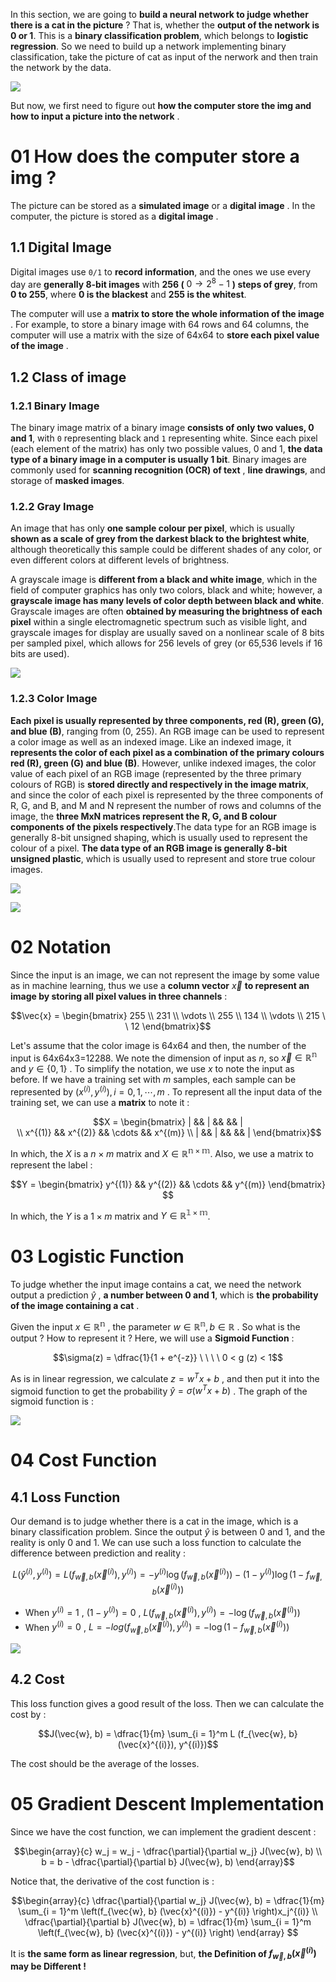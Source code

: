In this section, we are going to **build a neural network to judge whether there is a cat in the picture** ? That is, whether the **output of the network is 0 or 1**. This is a **binary classification problem**, which belongs to **logistic regression**. So we need to build up a network implementing binary classification, take the picture of cat as input of the nerwork and then train the network by the data.

![](imgs/is_cat.png)

But now, we first need to figure out **how the computer store the img and how to input a picture into the network** .

# 01 How does the computer store a img ?

The picture can be stored as a **simulated image** or a **digital image** . In the computer, the picture is stored as a **digital image** .

## 1.1 Digital Image

Digital images use `0/1` to **record information**, and the ones we use every day are **generally 8-bit images** with **256 (** $0 \rightarrow 2^8 - 1$ **) steps of grey**, from **0 to 255**, where **0 is the blackest** and **255 is the whitest**.

The computer will use a **matrix to store the whole information of the image** . For example, to store a binary image with 64 rows and 64 columns, the computer will use a matrix with the size of 64x64 to **store each pixel value of the image** .

## 1.2 Class of image

### 1.2.1 Binary Image

The binary image matrix of a binary image **consists of only two values, 0 and 1**, with `0` representing black and `1` representing white. Since each pixel (each element of the matrix) has only two possible values, 0 and 1, **the data type of a binary image in a computer is usually 1 bit**. Binary images are commonly used for **scanning recognition (OCR) of text** , **line drawings**, and storage of **masked images**.

### 1.2.2 Gray Image

An image that has only **one sample colour per pixel**, which is usually **shown as a scale of grey from the darkest black to the brightest white**, although theoretically this sample could be different shades of any color, or even different colors at different levels of brightness.

A grayscale image is **different from a black and white image**, which in the field of computer graphics has only two colors, black and white; however, a **grayscale image has many levels of color depth between black and white**. Grayscale images are often **obtained by measuring the brightness of each pixel** within a single electromagnetic spectrum such as visible light, and grayscale images for display are usually saved on a nonlinear scale of 8 bits per sampled pixel, which allows for 256 levels of grey (or 65,536 levels if 16 bits are used).

![](imgs/GrayScale.png)

### 1.2.3 Color Image

**Each pixel is usually represented by three components, red (R), green (G), and blue (B)**, ranging from (0, 255). An RGB image can be used to represent a color image as well as an indexed image. Like an indexed image, it **represents the color of each pixel as a combination of the primary colours red (R), green (G) and blue (B)**. However, unlike indexed images, the color value of each pixel of an RGB image (represented by the three primary colours of RGB) is **stored directly and respectively in the image matrix**, and since the color of each pixel is represented by the three components of R, G, and B, and M and N represent the number of rows and columns of the image, the **three MxN matrices represent the R, G, and B colour components of the pixels respectively**.The data type for an RGB image is generally 8-bit unsigned shaping, which is usually used to represent the colour of a pixel. **The data type of an RGB image is generally 8-bit unsigned plastic**, which is usually used to represent and store true colour images.

![](imgs/color_matrix.png)

![](imgs/color_image.png)

# 02 Notation

Since the input is an image, we can not represent the image by some value as in machine learning, thus we use a **column vector** $\vec{x}$ **to represent an image by storing all pixel values in three channels** :

$$\vec{x} = \begin{bmatrix} 255 \\ 231 \\ \vdots \\ 255 \\ 134 \\ \vdots \\ 215 \\ 12 \end{bmatrix}$$

Let's assume that the color image is 64x64 and then, the number of the input is 64x64x3=12288. We note the dimension of input as $n$, so $\vec{x} \in \mathbb{R^n}$ and $y \in \{0, 1\}$ . To simplify the notation, we use $x$ to note the input as before. If we have a training set with $m$ samples, each sample can be represented by $(x^{(i)}, y^{(i)}), i = 0, 1, \cdots, m$ . To represent all the input data of the training set, we can use a **matrix** to note it :

$$X = \begin{bmatrix} | && | && && | \\ x^{(1)} && x^{(2)} && \cdots && x^{(m)} \\ | && | && && | \end{bmatrix}$$

In which, the $X$ is a $n \times m$ matrix and $X \in \mathbb{R^{n \times m}}$. Also, we use a matrix to represent the label :

$$Y = \begin{bmatrix} y^{(1)} && y^{(2)} && \cdots && y^{(m)} \end{bmatrix}$$

In which, the $Y$ is a $1 \times m$ matrix and $Y \in \mathbb{R^{1 \times m}}$.

# 03 Logistic Function

To judge whether the input image contains a cat, we need the network output a prediction $\hat{y}$ , **a number between 0 and 1**, which is **the probability of the image containing a cat** .

Given the input $x \in \mathbb{R^n}$ , the parameter $w \in \mathbb{R^n}, b \in \mathbb{R}$ . So what is the output ? How to represent it ? Here, we will use a **Sigmoid Function** :

$$\sigma(z) = \dfrac{1}{1 + e^{-z}} \ \ \ \ 0 < g (z) < 1$$

As is in linear regression, we calculate $z = w^Tx + b$ , and then put it into the sigmoid function to get the probability $\hat{y} = \sigma(w^Tx + b)$ . The graph of the sigmoid function is :

![](imgs/sigmoid_function.png)

# 04 Cost Function

## 4.1 Loss Function

Our demand is to judge whether there is a cat in the image, which is a binary classification problem. Since the output $\hat{y}$ is between 0 and 1, and the reality is only 0 and 1. We can use such a loss function to calculate the difference between prediction and reality :

$$L (\hat{y}^{(i)}, y^{(i)}) = L \left(f_{\vec{w}, b} (\vec{x}^{(i)}), y^{(i)}\right) = -y^{(i)} \log \left(f_{\vec{w}, b} (\vec{x}^{(i)})\right) - (1 - y^{(i)}) \log \left(1 - f_{\vec{w}, b} (\vec{x}^{(i)})\right)$$

- When $y^{(i)} = 1$ , $(1 - y^{(i)}) = 0$ , $L\left(f_{\vec{w}, b} (\vec{x}^{(i)}), y^{(i)}\right) = - \log \left(f_{\vec{w}, b} (\vec{x}^{(i)}) \right)$ 
- When $y^{(i)} = 0$ , $L = - log \left (f_{\vec{w}, b} (\vec{x}^{(i)}), y^{(i)} \right) = - \log \left(1 - f_{\vec{w}, b} (\vec{x}^{(i)}) \right)$ 

![](imgs/loss_graph.png)

## 4.2 Cost
This loss function gives a good result of the loss. Then we can calculate the cost by :

$$J(\vec{w}, b) = \dfrac{1}{m} \sum_{i = 1}^m L (f_{\vec{w}, b} (\vec{x}^{(i)}), y^{(i)})$$

The cost should be the average of the losses.

# 05 Gradient Descent Implementation

Since we have the cost function, we can implement the gradient descent : 

$$\begin{array}{c}
w_j = w_j - \dfrac{\partial}{\partial w_j} J(\vec{w}, b) \\
b = b - \dfrac{\partial}{\partial b} J(\vec{w}, b)
\end{array}$$

Notice that, the derivative of the cost function is : 

$$\begin{array}{c}
\dfrac{\partial}{\partial w_j} J(\vec{w}, b)
= \dfrac{1}{m} \sum_{i = 1}^m \left(f_{\vec{w}, b} (\vec{x}^{(i)}) - y^{(i)} \right)x_j^{(i)} \\
\dfrac{\partial}{\partial b} J(\vec{w}, b)
= \dfrac{1}{m} \sum_{i = 1}^m \left(f_{\vec{w}, b} (\vec{x}^{(i)}) - y^{(i)} \right)
\end{array}
$$

It is **the same form as linear regression**, but, **the Definition of $f_{\vec{w}, b} (\vec{x}^{(i)})$ may be Different !** 